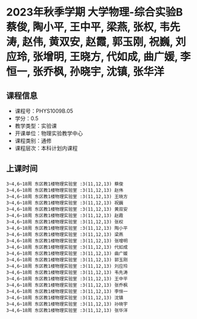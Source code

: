 # 2023年秋季学期 大学物理-综合实验B 蔡俊, 陶小平, 王中平, 梁燕, 张权, 韦先涛, 赵伟, 黄双安, 赵霞, 郭玉刚, 祝巍, 刘应玲, 张增明, 王晓方, 代如成, 曲广媛, 李恒一, 张乔枫, 孙晓宇, 沈镇, 张华洋






## 课程信息

- 课程号：PHYS1009B.05
- 学分：0.5
- 教学类型：实验课
- 开课单位：物理实验教学中心
- 课程类别：通修
- 课程层次：本科计划内课程

## 上课时间

```
3~4,6~18周 东区教1楼物理实验室 :3(11,12,13) 蔡俊
3~4,6~18周 东区教1楼物理实验室 :3(11,12,13) 赵伟
3~4,6~18周 东区教1楼物理实验室 :3(11,12,13) 王晓方
3~4,6~18周 东区教1楼物理实验室 :3(11,12,13) 祝巍
3~4,6~18周 东区教1楼物理实验室 :3(11,12,13) 黄双安
3~4,6~18周 东区教1楼物理实验室 :3(11,12,13) 赵霞
3~4,6~18周 东区教1楼物理实验室 :3(11,12,13) 张权
3~4,6~18周 东区教1楼物理实验室 :3(11,12,13) 陶小平
3~4,6~18周 东区教1楼物理实验室 :3(11,12,13) 梁燕
3~4,6~18周 东区教1楼物理实验室 :3(11,12,13) 张增明
3~4,6~18周 东区教1楼物理实验室 :3(11,12,13) 代如成
3~4,6~18周 东区教1楼物理实验室 :3(11,12,13) 曲广媛
3~4,6~18周 东区教1楼物理实验室 :3(11,12,13) 郭玉刚
3~4,6~18周 东区教1楼物理实验室 :3(11,12,13) 刘应玲
3~4,6~18周 东区教1楼物理实验室 :3(11,12,13) 韦先涛
3~4,6~18周 东区教1楼物理实验室 :3(11,12,13) 王中平
3~4,6~18周 东区教1楼物理实验室 :3(11,12,13) 张乔枫
3~4,6~18周 东区教1楼物理实验室 :3(11,12,13) 李恒一
3~4,6~18周 东区教1楼物理实验室 :3(11,12,13) 沈镇
3~4,6~18周 东区教1楼物理实验室 :3(11,12,13) 孙晓宇
3~4,6~18周 东区教1楼物理实验室 :3(11,12,13) 张华洋
```

